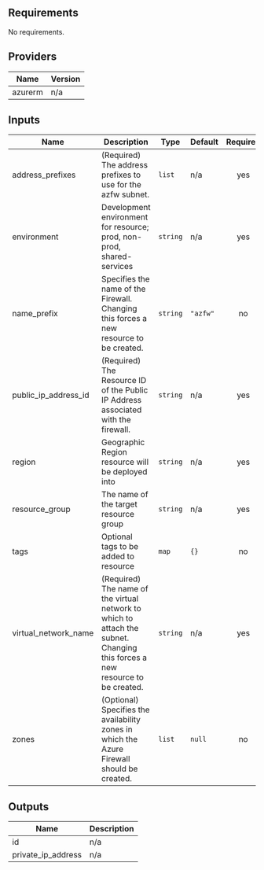 ## Requirements

No requirements.

## Providers

| Name | Version |
|------|---------|
| azurerm | n/a |

## Inputs

| Name | Description | Type | Default | Required |
|------|-------------|------|---------|:--------:|
| address\_prefixes | (Required) The address prefixes to use for the azfw subnet. | `list` | n/a | yes |
| environment | Development environment for resource; prod, non-prod, shared-services | `string` | n/a | yes |
| name\_prefix | Specifies the name of the Firewall. Changing this forces a new resource to be created. | `string` | `"azfw"` | no |
| public\_ip\_address\_id | (Required) The Resource ID of the Public IP Address associated with the firewall. | `string` | n/a | yes |
| region | Geographic Region resource will be deployed into | `string` | n/a | yes |
| resource\_group | The name of the target resource group | `string` | n/a | yes |
| tags | Optional tags to be added to resource | `map` | `{}` | no |
| virtual\_network\_name | (Required) The name of the virtual network to which to attach the subnet. Changing this forces a new resource to be created. | `string` | n/a | yes |
| zones | (Optional) Specifies the availability zones in which the Azure Firewall should be created. | `list` | `null` | no |

## Outputs

| Name | Description |
|------|-------------|
| id | n/a |
| private\_ip\_address | n/a |

